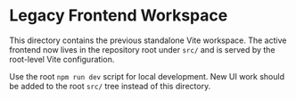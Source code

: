 # Legacy Frontend Workspace

This directory contains the previous standalone Vite workspace. The active frontend now lives in the repository root under `src/` and is served by the root-level Vite configuration.

Use the root `npm run dev` script for local development. New UI work should be added to the root `src/` tree instead of this directory.

